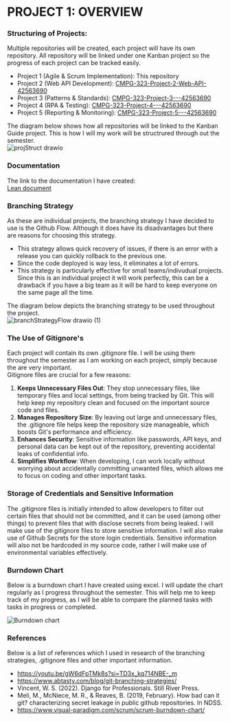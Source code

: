 # PROJECT 1: OVERVIEW

### Structuring of Projects:
Multiple repositories will be created, each project will have its own repository. All repository will be linked under one Kanban project so the progress of each project can be tracked easily.

- Project 1 (Agile & Scrum Implementation): This repository  
- Project 2 (Web API Development): [CMPG-323-Project-2-Web-API-42563690 ](https://github.com/BonnieSibisi08/CMPG-323-Project-2-Web-API---42563690)  
- Project 3 (Patterns & Standards): [CMPG-323-Project-3---42563690 ](https://github.com/BonnieSibisi08/CMPG-323-Project-3---42563690)   
- Project 4 (RPA & Testing): [CMPG-323-Project-4---42563690 ](https://github.com/BonnieSibisi08/CMPG-323-Project-4---42563690)   
- Project 5 (Reporting & Monitoring): [CMPG-323-Project-5---42563690 ](https://github.com/BonnieSibisi08/CMPG-323-Project-5---42563690)   

The diagram below shows how all repositories will be linked to the Kanban Guide project. This is how I will my work will be structrured through out the semester.  
![projStruct drawio](https://github.com/user-attachments/assets/a360aba5-27bd-4c83-916c-d8f22320e70f)    

### Documentation
The link to the documentation I have created:  
[Lean document](https://docs.google.com/document/d/1UF9rpYQHOIypGd4BshBgNmWwu8SEWhkD/edit?usp=sharing&ouid=104985369547771360207&rtpof=true&sd=true)  

### Branching Strategy
As these are individual projects, the branching strategy I have decided to use is the Github Flow. Although it does have its disadvantages but there are reasons for choosing this strategy.  
- This strategy allows quick recovery of issues, if there is an error with a release you can quickly rollback to the previous one.  
- Since the code deployed is way less, it eliminates a lot of errors.  
- This strategy is particularly effective for small teams/indivudual projects. Since this is an individual project it will work perfectly, this can be a drawback if you have a big team as it will be hard to keep everyone on the same page all the time.

The diagram below depicts the branching strategy to be used throughout the project.  
![branchStrategyFlow drawio (1)](https://github.com/user-attachments/assets/83eabb72-6746-4d25-b961-19b8c57b300f)   

### The Use of Gitignore's
Each project will contain its own .gitignore file. I will be using them throughout the semester as I am working on each project, simply because the are very important.  
Gitignore files are crucial for a few reasons:

1. **Keeps Unnecessary Files Out**: They stop unnecessary files, like temporary files and local settings, from being tracked by Git. This will help keep my repository clean and focused on the important source code and files.
2. **Manages Repository Size**: By leaving out large and unnecessary files, the .gitignore file helps keep the repository size manageable, which boosts Git's performance and efficiency.
3. **Enhances Security**: Sensitive information like passwords, API keys, and personal data can be kept out of the repository, preventing accidental leaks of confidential info.
4. **Simplifies Workflow**: When developing, I can work locally without worrying about accidentally committing unwanted files, which allows me to focus on coding and other important tasks.  

### Storage of Credentials and Sensitive Information
The .gitignore files is initially intended to allow developers to filter out certain files that should not be committed, and it can be used (among other things) to prevent files that with disclose secrets from being leaked. I will make use of the gitignore files to store sensitive information. I will also make use of Github Secrets for the store login credentials. Sensitive information will also not be hardcoded in my source code, rather I will make use of environmental variables effectively.

### Burndown Chart
Below is a burndown chart I have created using excel. I will update the chart regularly as I progress throughout the semester. This will help me to keep track of my progress, as I will be able to compare the planned tasks with tasks in progress or completed.  

![Burndown chart](https://github.com/user-attachments/assets/386c6810-e283-48a8-9a22-c732629c175d)  

### References
Below is a list of references which I used in research of the branching strategies, .gitignore files and other important information.

- https://youtu.be/gW6dFpTMk8s?si=TD3x_kq714NBE-_m
- https://www.abtasty.com/blog/git-branching-strategies/
- Vincent, W. S. (2022). Django for Professionals. Still River Press.
- Meli, M., McNiece, M. R., & Reaves, B. (2019, February). How bad can it git? characterizing secret leakage in public github repositories. In NDSS.
- https://www.visual-paradigm.com/scrum/scrum-burndown-chart/  
